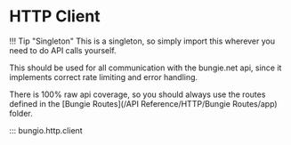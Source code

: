 # HTTP Client

!!! Tip "Singleton"
    This is a singleton, so simply import this wherever you need to do API calls yourself.


This should be used for all communication with the bungie.net api, since it implements correct rate limiting and error handling.

There is 100% raw api coverage, so you should always use the routes defined in the [Bungie Routes](/API Reference/HTTP/Bungie Routes/app) folder.

::: bungio.http.client
